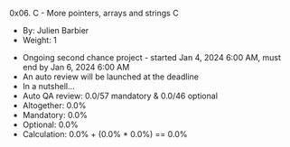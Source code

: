 0x06. C - More pointers, arrays and strings
C
- By: Julien Barbier
-  Weight: 1
* Ongoing second chance project - started Jan 4, 2024 6:00 AM, must end by Jan 6, 2024 6:00 AM
*  An auto review will be launched at the deadline
* In a nutshell…
* Auto QA review: 0.0/57 mandatory & 0.0/46 optional
* Altogether:  0.0%
* Mandatory: 0.0%
* Optional: 0.0%
* Calculation:  0.0% + (0.0% * 0.0%)  == 0.0%
